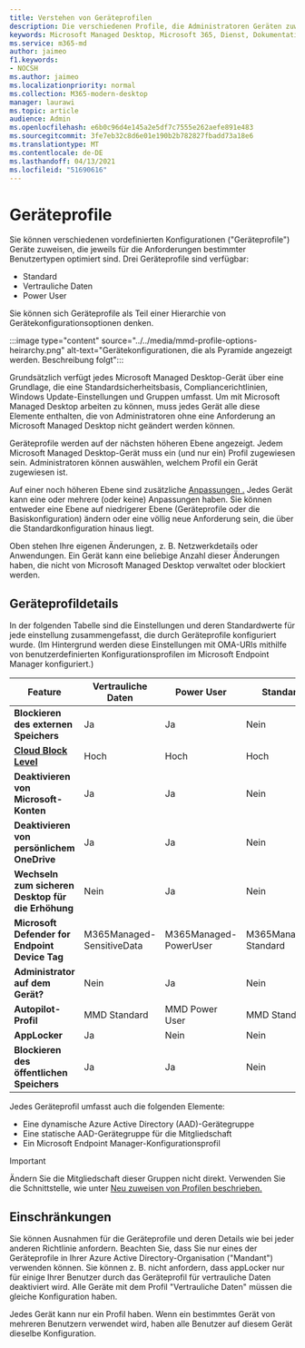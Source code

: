 ```yaml
---
title: Verstehen von Geräteprofilen
description: Die verschiedenen Profile, die Administratoren Geräten zuweisen können
keywords: Microsoft Managed Desktop, Microsoft 365, Dienst, Dokumentation
ms.service: m365-md
author: jaimeo
f1.keywords:
- NOCSH
ms.author: jaimeo
ms.localizationpriority: normal
ms.collection: M365-modern-desktop
manager: laurawi
ms.topic: article
audience: Admin
ms.openlocfilehash: e6b0c96d4e145a2e5df7c7555e262aefe891e483
ms.sourcegitcommit: 3fe7eb32c8d6e01e190b2b782827fbadd73a18e6
ms.translationtype: MT
ms.contentlocale: de-DE
ms.lasthandoff: 04/13/2021
ms.locfileid: "51690616"
---
```

# <a name="device-profiles"></a>Geräteprofile

Sie können verschiedenen vordefinierten Konfigurationen ("Geräteprofile") Geräte zuweisen, die jeweils für die Anforderungen bestimmter Benutzertypen optimiert sind. Drei Geräteprofile sind verfügbar:

- Standard
- Vertrauliche Daten
- Power User

Sie können sich Geräteprofile als Teil einer Hierarchie von Gerätekonfigurationsoptionen denken.

:::image type="content" source="../../media/mmd-profile-options-heirarchy.png" alt-text="Gerätekonfigurationen, die als Pyramide angezeigt werden. Beschreibung folgt":::

Grundsätzlich verfügt jedes Microsoft Managed Desktop-Gerät über eine Grundlage, die eine Standardsicherheitsbasis, Compliancerichtlinien, Windows Update-Einstellungen und Gruppen umfasst. Um mit Microsoft Managed Desktop arbeiten zu können, muss jedes Gerät alle diese Elemente enthalten, die von Administratoren ohne eine Anforderung an Microsoft Managed Desktop nicht geändert werden können.

Geräteprofile werden auf der nächsten höheren Ebene angezeigt. Jedem Microsoft Managed Desktop-Gerät muss ein (und nur ein) Profil zugewiesen sein. Administratoren können auswählen, welchem Profil ein Gerät zugewiesen ist.

Auf einer noch höheren Ebene sind zusätzliche [Anpassungen .](customizing.md) Jedes Gerät kann eine oder mehrere (oder keine) Anpassungen haben. Sie können entweder eine Ebene auf niedrigerer Ebene (Geräteprofile oder die Basiskonfiguration) ändern oder eine völlig neue Anforderung sein, die über die Standardkonfiguration hinaus liegt.

Oben stehen Ihre eigenen Änderungen, z. B. Netzwerkdetails oder Anwendungen. Ein Gerät kann eine beliebige Anzahl dieser Änderungen haben, die nicht von Microsoft Managed Desktop verwaltet oder blockiert werden.


## <a name="device-profile-details"></a>Geräteprofildetails

In der folgenden Tabelle sind die Einstellungen und deren Standardwerte für jede einstellung zusammengefasst, die durch Geräteprofile konfiguriert wurde. (Im Hintergrund werden diese Einstellungen mit OMA-URIs mithilfe von benutzerdefinierten Konfigurationsprofilen im Microsoft Endpoint Manager konfiguriert.)

| Feature | Vertrauliche Daten | Power User | Standard |
|-----------------------------------------------------------------------------------------------------------------------------------------------------------|----------------------------|------------------------|-----------------------|
| **Blockieren des externen Speichers**                                                                                                                               | Ja                       | Ja                   | Nein                   |
| **[Cloud Block Level](https://docs.microsoft.com/graph/api/resources/intune-deviceconfig-defendercloudblockleveltype)** | Hoch                      | Hoch                  | Hoch                 |
| **Deaktivieren von Microsoft-Konten**                                                                                                                           | Ja                       | Ja                   | Nein                   |
| **Deaktivieren von persönlichem OneDrive**                                                                                                                            | Ja                       | Ja                   | Nein                   |
| **Wechseln zum sicheren Desktop für die Erhöhung**                                                                                                               | Nein                        | Ja                   | Nein                   |
| **Microsoft Defender for Endpoint Device Tag**                                                                                                           | M365Managed-SensitiveData | M365Managed-PowerUser | M365Managed-Standard |
| **Administrator auf dem Gerät?**                                                                                                                                 | Nein                        | Ja                   | Nein                   |
| **Autopilot-Profil**                                                                                                                                     | MMD Standard               | MMD Power User         | MMD Standard          |
| **AppLocker**                                                                                                                                            | Ja                       | Nein                    | Nein                   |
| **Blockieren des öffentlichen Speichers**                                                                                                                                   | Ja                       | Ja                   | Nein                   |

Jedes Geräteprofil umfasst auch die folgenden Elemente:

- Eine dynamische Azure Active Directory (AAD)-Gerätegruppe
- Eine statische AAD-Gerätegruppe für die Mitgliedschaft
- Ein Microsoft Endpoint Manager-Konfigurationsprofil

> [!IMPORTANT]
> Ändern Sie die Mitgliedschaft dieser Gruppen nicht direkt. Verwenden Sie die Schnittstelle, wie unter [Neu zuweisen von Profilen beschrieben.](../working-with-managed-desktop/change-device-profile.md)

## <a name="limitations"></a>Einschränkungen

Sie können Ausnahmen für die Geräteprofile und deren Details wie bei jeder anderen Richtlinie anfordern. Beachten Sie, dass Sie nur eines der Geräteprofile in Ihrer Azure Active Directory-Organisation ("Mandant") verwenden können. Sie können z. B. nicht anfordern, dass appLocker nur für einige Ihrer Benutzer durch das Geräteprofil für vertrauliche Daten deaktiviert wird. Alle Geräte mit dem Profil "Vertrauliche Daten" müssen die gleiche Konfiguration haben.

Jedes Gerät kann nur ein Profil haben. Wenn ein bestimmtes Gerät von mehreren Benutzern verwendet wird, haben alle Benutzer auf diesem Gerät dieselbe Konfiguration.
